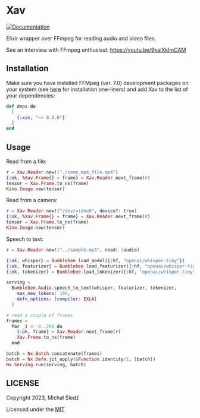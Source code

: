 # Xav

[![Documentation](https://img.shields.io/badge/-Documentation-blueviolet)](https://hexdocs.pm/xav/)

Elixir wrapper over FFmpeg for reading audio and video files.

See an interview with FFmpeg enthusiast:  https://youtu.be/9kaIXkImCAM

## Installation

Make sure you have installed FFMpeg (ver. 7.0) development packages on your system
(see [here](INSTALL.md) for installation one-liners) and add Xav to the list of your dependencies:

```elixir
def deps do
  [
    {:xav, "~> 0.3.0"}
  ]
end
```

## Usage

Read from a file:

```elixir
r = Xav.Reader.new!("./some_mp4_file.mp4")
{:ok, %Xav.Frame{} = frame} = Xav.Reader.next_frame(r)
tensor = Xav.Frame.to_nx(frame)
Kino.Image.new(tensor)
```

Read from a camera:

```elixir
r = Xav.Reader.new!("/dev/video0", device?: true)
{:ok, %Xav.Frame{} = frame} = Xav.Reader.next_frame(r)
tensor = Xav.Frame.to_nx(frame)
Kino.Image.new(tensor)
```

Speech to text:

```elixir
r = Xav.Reader.new!("../sample.mp3", read: :audio)

{:ok, whisper} = Bumblebee.load_model({:hf, "openai/whisper-tiny"})
{:ok, featurizer} = Bumblebee.load_featurizer({:hf, "openai/whisper-tiny"})
{:ok, tokenizer} = Bumblebee.load_tokenizer({:hf, "openai/whisper-tiny"})

serving =
  Bumblebee.Audio.speech_to_text(whisper, featurizer, tokenizer,
    max_new_tokens: 100,
    defn_options: [compiler: EXLA]
  )

# read a couple of frames
frames =
  for _i <- 0..200 do
    {:ok, frame} = Xav.Reader.next_frame(r)
    Xav.Frame.to_nx(frame)
  end

batch = Nx.Batch.concatenate(frames)
batch = Nx.Defn.jit_apply(&Function.identity/1, [batch])
Nx.Serving.run(serving, batch) 
```

## LICENSE

Copyright 2023, Michał Śledź

Licensed under the [MIT](./LICENSE)
